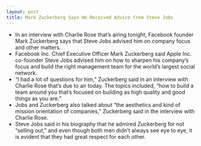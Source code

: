 ```yaml
---
layout: post
title: Mark Zuckerberg Says He Received Advice from Steve Jobs
---
```

* In an interview with Charlie Rose that’s airing tonight, Facebook founder Mark Zuckerberg says that Steve Jobs advised him on company focus and other matters.
* Facebook Inc. Chief Executive Officer Mark Zuckerberg said Apple Inc. co-founder Steve Jobs advised him on how to sharpen his company’s focus and build the right management team for the world’s largest social network.
* “I had a lot of questions for him,” Zuckerberg said in an interview with Charlie Rose that’s due to air today. The topics included, “how to build a team around you that’s focused on building as high quality and good things as you are.”
* Jobs and Zuckerberg also talked about “the aesthetics and kind of mission orientation of companies,” Zuckerberg said in the interview with Charlie Rose.
* Steve Jobs said in his biography that he admired Zuckerberg for not “selling out,” and even though both men didn’t always see eye to eye, it is evident that they had great respect for each other.

